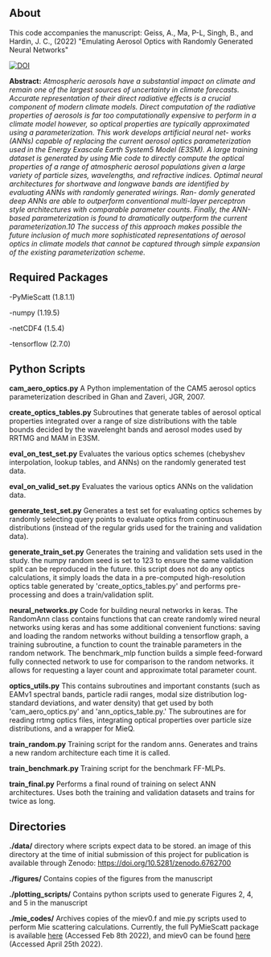 ## About

This code accompanies the manuscript: Geiss, A., Ma, P-L, Singh, B., and Hardin, J. C., (2022) "Emulating Aerosol Optics with Randomly Generated Neural Networks"

[![DOI](https://zenodo.org/badge/508153694.svg)](https://zenodo.org/badge/latestdoi/508153694)

**Abstract:** *Atmospheric aerosols have a substantial impact on climate and remain one of the largest sources of uncertainty in
climate forecasts. Accurate representation of their direct radiative effects is a crucial component of modern climate models.
Direct computation of the radiative properties of aerosols is far too computationally expensive to perform in a climate model
however, so optical properties are typically approximated using a parameterization. This work develops artificial neural net-
works (ANNs) capable of replacing the current aerosol optics parameterization used in the Energy Exascale Earth System5
Model (E3SM). A large training dataset is generated by using Mie code to directly compute the optical properties of a range
of atmospheric aerosol populations given a large variety of particle sizes, wavelengths, and refractive indices. Optimal neural
architectures for shortwave and longwave bands are identified by evaluating ANNs with randomly generated wirings. Ran-
domly generated deep ANNs are able to outperform conventional multi-layer perceptron style architectures with comparable
parameter counts. Finally, the ANN-based parameterization is found to dramatically outperform the current parameterization.10
The success of this approach makes possible the future inclusion of much more sophisticated representations of aerosol optics
in climate models that cannot be captured through simple expansion of the existing parameterization scheme.*

## Required Packages

-PyMieScatt (1.8.1.1)

-numpy (1.19.5)

-netCDF4 (1.5.4)

-tensorflow (2.7.0)

## Python Scripts

**cam_aero_optics.py** A Python implementation of the CAM5 aerosol optics parameterization described in Ghan and Zaveri, JGR, 2007.

**create_optics_tables.py** Subroutines that generate tables of aerosol optical properties integrated over a range of size distributions with the table bounds decided by the wavelenght bands and aerosol modes used by RRTMG and MAM in E3SM.

**eval_on_test_set.py** Evaluates the various optics schemes (chebyshev interpolation, lookup tables, and ANNs) on the randomly generated test data.
                        
**eval_on_valid_set.py** Evaluates the various optics ANNs on the validation data.

**generate_test_set.py** Generates a test set for evaluating optics schemes by randomly selecting query points to evaluate optics from continuous distributions (instead of the regular grids used for the training and validation data).
                        
**generate_train_set.py** Generates the training and validation sets used in the study. the numpy random seed is set to 123 to ensure the same validation split can be reproduced in the future. this script does not do any optics calculations, it simply loads the data in a pre-computed high-resolution optics table generated by 'create_optics_tables.py' and performs pre-processing and does a train/validation split.

**neural_networks.py** Code for building neural networks in keras. The RandomAnn class contains functions that can create randomly wired neural networks using keras and has some additional convenient functions: saving and loading the random networks without building a tensorflow graph, a training subroutine, a function to count the trainable parameters in the random network. The benchmark_mlp function builds a simple feed-forward fully connected network to use for comparison to the random networks. it allows for requesting a layer count and approximate total parameter count.

**optics_utils.py** This contains subroutines and important constants (such as EAMv1 spectral bands, particle radii ranges, modal size distribution log-standard deviations, and water density) that get used by both 'cam_aero_optics.py' and 'ann_optics_table.py.' The subroutines are for reading rrtmg optics files, integrating optical properties over particle size distributions, and a wrapper for MieQ.
			
**train_random.py** Training script for the random anns. Generates and trains a new random architecture each time it is called.

**train_benchmark.py** Training script for the benchmark FF-MLPs.

**train_final.py** Performs a final round of training on select ANN architectures. Uses both the training and validation datasets and trains for twice as long.
			
			
## Directories
			
**./data/** directory where scripts expect data to be stored. an image of this directory at the time of initial submission of this project for publication is available through Zenodo:  https://doi.org/10.5281/zenodo.6762700

**./figures/** Contains copies of the figures from the manuscript

**./plotting_scripts/** Contains python scripts used to generate Figures 2, 4, and 5 in the manuscript

**./mie_codes/** Archives copies of the miev0.f and mie.py scripts used to perform Mie scattering calculations. Currently, the full PyMieScatt package is available [here](https://github.com/bsumlin/PyMieScatt) (Accessed Feb 8th 2022), and miev0 can be found [here](https://www.cesm.ucar.edu/models/cesm1.0/cesm/cesmBbrowser/html_code/cam/miesubs.F.html##MIEV0) (Accessed April 25th 2022).
